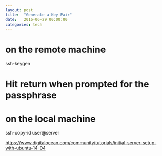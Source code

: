 ```yaml
---
layout: post
title:  "Generate a Key Pair"
date:   2016-06-29 00:00:00
categories: tech
---
```


# on the remote machine
ssh-keygen

# Hit return when prompted for the passphrase


# on the local machine
ssh-copy-id user@server


https://www.digitalocean.com/community/tutorials/initial-server-setup-with-ubuntu-14-04